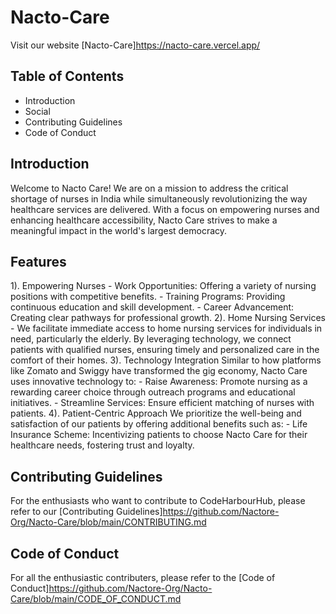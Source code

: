 # Nacto-Care
Visit our website [Nacto-Care]https://nacto-care.vercel.app/

## Table of Contents
 - Introduction
 - Social
 - Contributing Guidelines
 - Code of Conduct
 

 ## Introduction
 Welcome to Nacto Care! We are on a mission to address the critical shortage of nurses in India while simultaneously revolutionizing the way healthcare services are delivered. With a focus on empowering nurses and enhancing healthcare accessibility, Nacto Care strives to make a meaningful impact in the world's largest democracy.

 ## Features
  1). Empowering Nurses
     - Work Opportunities: Offering a variety of nursing positions with competitive benefits.
     - Training Programs: Providing continuous education and skill development.
     - Career Advancement: Creating clear pathways for professional growth.
  2). Home Nursing Services
     - We facilitate immediate access to home nursing services for individuals in need, particularly the elderly. By leveraging technology, we connect patients with qualified nurses, ensuring timely and personalized care in the comfort of their homes.
  3). Technology Integration
      Similar to how platforms like Zomato and Swiggy have transformed the gig economy, Nacto Care uses innovative technology to:
      - Raise Awareness: Promote nursing as a rewarding career choice through outreach programs and educational initiatives.
      - Streamline Services: Ensure efficient matching of nurses with patients.
  4). Patient-Centric Approach
       We prioritize the well-being and satisfaction of our patients by offering additional benefits such as:
       -  Life Insurance Scheme: Incentivizing patients to choose Nacto Care for their healthcare needs, fostering trust and loyalty.

    
  ## Contributing Guidelines 
   For the enthusiasts who want to contribute to CodeHarbourHub, please refer to our [Contributing Guidelines]https://github.com/Nactore-Org/Nacto-Care/blob/main/CONTRIBUTING.md

  ## Code of Conduct
   For all the enthusiastic contributers, please refer to the [Code of Conduct]https://github.com/Nactore-Org/Nacto-Care/blob/main/CODE_OF_CONDUCT.md

   
